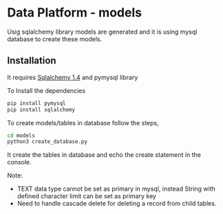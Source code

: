 # Data Platform - models

Usig sqlalchemy library models are generated and it is using mysql database to create these models.

## Installation

It requires [Sqlalchemy 1.4](https://www.sqlalchemy.org/download.html) and pymysql library

To Install the dependencies

```sh
pip install pymysql
pip install sqlalchemy
```

To create models/tables in database follow the steps,

```sh
cd models
python3 create_database.py
```

It create the tables in database and echo the create statement in the console.

Note:
- TEXT data type cannot be set as primary in mysql, instead String with defined character limit can be set as primary key
- Need to handle cascade delete for deleting a record from child tables.
